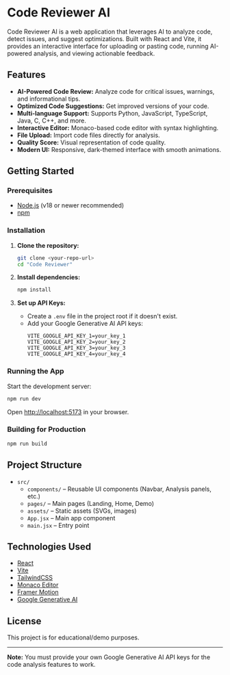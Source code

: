 
# Code Reviewer AI

Code Reviewer AI is a web application that leverages AI to analyze code, detect issues, and suggest optimizations. Built with React and Vite, it provides an interactive interface for uploading or pasting code, running AI-powered analysis, and viewing actionable feedback.

## Features

- **AI-Powered Code Review:** Analyze code for critical issues, warnings, and informational tips.
- **Optimized Code Suggestions:** Get improved versions of your code.
- **Multi-language Support:** Supports Python, JavaScript, TypeScript, Java, C, C++, and more.
- **Interactive Editor:** Monaco-based code editor with syntax highlighting.
- **File Upload:** Import code files directly for analysis.
- **Quality Score:** Visual representation of code quality.
- **Modern UI:** Responsive, dark-themed interface with smooth animations.

## Getting Started

### Prerequisites

- [Node.js](https://nodejs.org/) (v18 or newer recommended)
- [npm](https://www.npmjs.com/)

### Installation

1. **Clone the repository:**
	```sh
	git clone <your-repo-url>
	cd "Code Reviewer"
	```

2. **Install dependencies:**
	```sh
	npm install
	```

3. **Set up API Keys:**
	- Create a `.env` file in the project root if it doesn't exist.
	- Add your Google Generative AI API keys:
	  ```
	  VITE_GOOGLE_API_KEY_1=your_key_1
	  VITE_GOOGLE_API_KEY_2=your_key_2
	  VITE_GOOGLE_API_KEY_3=your_key_3
	  VITE_GOOGLE_API_KEY_4=your_key_4
	  ```

### Running the App

Start the development server:

```sh
npm run dev
```

Open [http://localhost:5173](http://localhost:5173) in your browser.

### Building for Production

```sh
npm run build
```

## Project Structure

- `src/`
  - `components/` – Reusable UI components (Navbar, Analysis panels, etc.)
  - `pages/` – Main pages (Landing, Home, Demo)
  - `assets/` – Static assets (SVGs, images)
  - `App.jsx` – Main app component
  - `main.jsx` – Entry point

## Technologies Used

- [React](https://react.dev/)
- [Vite](https://vitejs.dev/)
- [TailwindCSS](https://tailwindcss.com/)
- [Monaco Editor](https://microsoft.github.io/monaco-editor/)
- [Framer Motion](https://www.framer.com/motion/)
- [Google Generative AI](https://ai.google.dev/)

## License

This project is for educational/demo purposes.

---

**Note:** You must provide your own Google Generative AI API keys for the code analysis features to work.

